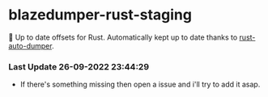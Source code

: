 # blazedumper-rust-staging

🚀 Up to date offsets for Rust. Automatically kept up to date thanks to [rust-auto-dumper](https://github.com/Akandesh/rust-auto-dumper).


### Last Update 26-09-2022 23:44:29
- If there's something missing then open a issue and i'll try to add it asap.